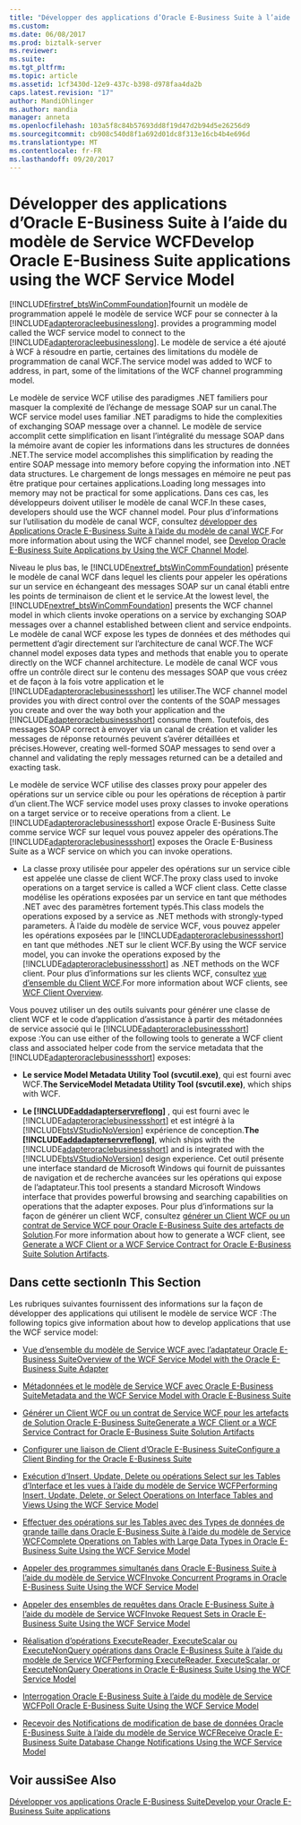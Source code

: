 ```yaml
---
title: "Développer des applications d’Oracle E-Business Suite à l’aide du modèle de Service WCF | Documents Microsoft"
ms.custom: 
ms.date: 06/08/2017
ms.prod: biztalk-server
ms.reviewer: 
ms.suite: 
ms.tgt_pltfrm: 
ms.topic: article
ms.assetid: 1cf3430d-12e9-437c-b398-d978faa4da2b
caps.latest.revision: "17"
author: MandiOhlinger
ms.author: mandia
manager: anneta
ms.openlocfilehash: 103a5f8c84b57693dd8f19d47d2b94d5e26256d9
ms.sourcegitcommit: cb908c540d8f1a692d01dc8f313e16cb4b4e696d
ms.translationtype: MT
ms.contentlocale: fr-FR
ms.lasthandoff: 09/20/2017
---
```

# <a name="develop-oracle-e-business-suite-applications-using-the-wcf-service-model"></a><span data-ttu-id="f844b-102">Développer des applications d’Oracle E-Business Suite à l’aide du modèle de Service WCF</span><span class="sxs-lookup"><span data-stu-id="f844b-102">Develop Oracle E-Business Suite applications using the WCF Service Model</span></span>
[!INCLUDE[firstref_btsWinCommFoundation](../../includes/firstref-btswincommfoundation-md.md)]<span data-ttu-id="f844b-103">fournit un modèle de programmation appelé le modèle de service WCF pour se connecter à la [!INCLUDE[adapteroracleebusinesslong](../../includes/adapteroracleebusinesslong-md.md)].</span><span class="sxs-lookup"><span data-stu-id="f844b-103"> provides a programming model called the WCF service model to connect to the [!INCLUDE[adapteroracleebusinesslong](../../includes/adapteroracleebusinesslong-md.md)].</span></span> <span data-ttu-id="f844b-104">Le modèle de service a été ajouté à WCF à résoudre en partie, certaines des limitations du modèle de programmation de canal WCF.</span><span class="sxs-lookup"><span data-stu-id="f844b-104">The service model was added to WCF to address, in part, some of the limitations of the WCF channel programming model.</span></span>  
  
 <span data-ttu-id="f844b-105">Le modèle de service WCF utilise des paradigmes .NET familiers pour masquer la complexité de l’échange de message SOAP sur un canal.</span><span class="sxs-lookup"><span data-stu-id="f844b-105">The WCF service model uses familiar .NET paradigms to hide the complexities of exchanging SOAP message over a channel.</span></span> <span data-ttu-id="f844b-106">Le modèle de service accomplit cette simplification en lisant l’intégralité du message SOAP dans la mémoire avant de copier les informations dans les structures de données .NET.</span><span class="sxs-lookup"><span data-stu-id="f844b-106">The service model accomplishes this simplification by reading the entire SOAP message into memory before copying the information into .NET data structures.</span></span> <span data-ttu-id="f844b-107">Le chargement de longs messages en mémoire ne peut pas être pratique pour certaines applications.</span><span class="sxs-lookup"><span data-stu-id="f844b-107">Loading long messages into memory may not be practical for some applications.</span></span> <span data-ttu-id="f844b-108">Dans ces cas, les développeurs doivent utiliser le modèle de canal WCF.</span><span class="sxs-lookup"><span data-stu-id="f844b-108">In these cases, developers should use the WCF channel model.</span></span> <span data-ttu-id="f844b-109">Pour plus d’informations sur l’utilisation du modèle de canal WCF, consultez [développer des Applications Oracle E-Business Suite à l’aide du modèle de canal WCF](../../adapters-and-accelerators/adapter-oracle-ebs/develop-oracle-e-business-suite-applications-using-the-wcf-channel-model.md).</span><span class="sxs-lookup"><span data-stu-id="f844b-109">For more information about using the WCF channel model, see [Develop Oracle E-Business Suite Applications by Using the WCF Channel Model](../../adapters-and-accelerators/adapter-oracle-ebs/develop-oracle-e-business-suite-applications-using-the-wcf-channel-model.md).</span></span>  
  
 <span data-ttu-id="f844b-110">Niveau le plus bas, le [!INCLUDE[nextref_btsWinCommFoundation](../../includes/nextref-btswincommfoundation-md.md)] présente le modèle de canal WCF dans lequel les clients pour appeler les opérations sur un service en échangeant des messages SOAP sur un canal établi entre les points de terminaison de client et le service.</span><span class="sxs-lookup"><span data-stu-id="f844b-110">At the lowest level, the [!INCLUDE[nextref_btsWinCommFoundation](../../includes/nextref-btswincommfoundation-md.md)] presents the WCF channel model in which clients invoke operations on a service by exchanging SOAP messages over a channel established between client and service endpoints.</span></span> <span data-ttu-id="f844b-111">Le modèle de canal WCF expose les types de données et des méthodes qui permettent d’agir directement sur l’architecture de canal WCF.</span><span class="sxs-lookup"><span data-stu-id="f844b-111">The WCF channel model exposes data types and methods that enable you to operate directly on the WCF channel architecture.</span></span> <span data-ttu-id="f844b-112">Le modèle de canal WCF vous offre un contrôle direct sur le contenu des messages SOAP que vous créez et de façon à la fois votre application et le [!INCLUDE[adapteroraclebusinessshort](../../includes/adapteroraclebusinessshort-md.md)] les utiliser.</span><span class="sxs-lookup"><span data-stu-id="f844b-112">The WCF channel model provides you with direct control over the contents of the SOAP messages you create and over the way both your application and the [!INCLUDE[adapteroraclebusinessshort](../../includes/adapteroraclebusinessshort-md.md)] consume them.</span></span> <span data-ttu-id="f844b-113">Toutefois, des messages SOAP correct à envoyer via un canal de création et valider les messages de réponse retournés peuvent s’avérer détaillées et précises.</span><span class="sxs-lookup"><span data-stu-id="f844b-113">However, creating well-formed SOAP messages to send over a channel and validating the reply messages returned can be a detailed and exacting task.</span></span>  
  
 <span data-ttu-id="f844b-114">Le modèle de service WCF utilise des classes proxy pour appeler des opérations sur un service cible ou pour les opérations de réception à partir d’un client.</span><span class="sxs-lookup"><span data-stu-id="f844b-114">The WCF service model uses proxy classes to invoke operations on a target service or to receive operations from a client.</span></span> <span data-ttu-id="f844b-115">Le [!INCLUDE[adapteroraclebusinessshort](../../includes/adapteroraclebusinessshort-md.md)] expose Oracle E-Business Suite comme service WCF sur lequel vous pouvez appeler des opérations.</span><span class="sxs-lookup"><span data-stu-id="f844b-115">The [!INCLUDE[adapteroraclebusinessshort](../../includes/adapteroraclebusinessshort-md.md)] exposes the Oracle E-Business Suite as a WCF service on which you can invoke operations.</span></span>  
  
-   <span data-ttu-id="f844b-116">La classe proxy utilisée pour appeler des opérations sur un service cible est appelée une classe de client WCF.</span><span class="sxs-lookup"><span data-stu-id="f844b-116">The proxy class used to invoke operations on a target service is called a WCF client class.</span></span> <span data-ttu-id="f844b-117">Cette classe modélise les opérations exposées par un service en tant que méthodes .NET avec des paramètres fortement typés.</span><span class="sxs-lookup"><span data-stu-id="f844b-117">This class models the operations exposed by a service as .NET methods with strongly-typed parameters.</span></span> <span data-ttu-id="f844b-118">À l’aide du modèle de service WCF, vous pouvez appeler les opérations exposées par le [!INCLUDE[adapteroraclebusinessshort](../../includes/adapteroraclebusinessshort-md.md)] en tant que méthodes .NET sur le client WCF.</span><span class="sxs-lookup"><span data-stu-id="f844b-118">By using the WCF service model, you can invoke the operations exposed by the [!INCLUDE[adapteroraclebusinessshort](../../includes/adapteroraclebusinessshort-md.md)] as .NET methods on the WCF client.</span></span> <span data-ttu-id="f844b-119">Pour plus d’informations sur les clients WCF, consultez [vue d’ensemble du Client WCF](https://msdn.microsoft.com/library/ms735103.aspx).</span><span class="sxs-lookup"><span data-stu-id="f844b-119">For more information about WCF clients, see [WCF Client Overview](https://msdn.microsoft.com/library/ms735103.aspx).</span></span>
  
 <span data-ttu-id="f844b-120">Vous pouvez utiliser un des outils suivants pour générer une classe de client WCF et le code d’application d’assistance à partir des métadonnées de service associé qui le [!INCLUDE[adapteroraclebusinessshort](../../includes/adapteroraclebusinessshort-md.md)] expose :</span><span class="sxs-lookup"><span data-stu-id="f844b-120">You can use either of the following tools to generate a WCF client class and associated helper code from the service metadata that the [!INCLUDE[adapteroraclebusinessshort](../../includes/adapteroraclebusinessshort-md.md)] exposes:</span></span>  
  
-   <span data-ttu-id="f844b-121">**Le service Model Metadata Utility Tool (svcutil.exe)**, qui est fourni avec WCF.</span><span class="sxs-lookup"><span data-stu-id="f844b-121">**The ServiceModel Metadata Utility Tool (svcutil.exe)**, which ships with WCF.</span></span>  
  
-   <span data-ttu-id="f844b-122">**Le [!INCLUDE[addadapterservreflong](../../includes/addadapterservreflong-md.md)]** , qui est fourni avec le [!INCLUDE[adapteroraclebusinessshort](../../includes/adapteroraclebusinessshort-md.md)] et est intégré à la [!INCLUDE[btsVStudioNoVersion](../../includes/btsvstudionoversion-md.md)] expérience de conception.</span><span class="sxs-lookup"><span data-stu-id="f844b-122">**The [!INCLUDE[addadapterservreflong](../../includes/addadapterservreflong-md.md)]**, which ships with the [!INCLUDE[adapteroraclebusinessshort](../../includes/adapteroraclebusinessshort-md.md)] and is integrated with the [!INCLUDE[btsVStudioNoVersion](../../includes/btsvstudionoversion-md.md)] design experience.</span></span> <span data-ttu-id="f844b-123">Cet outil présente une interface standard de Microsoft Windows qui fournit de puissantes de navigation et de recherche avancées sur les opérations qui expose de l’adaptateur.</span><span class="sxs-lookup"><span data-stu-id="f844b-123">This tool presents a standard Microsoft Windows interface that provides powerful browsing and searching capabilities on operations that the adapter exposes.</span></span> <span data-ttu-id="f844b-124">Pour plus d’informations sur la façon de générer un client WCF, consultez [générer un Client WCF ou un contrat de Service WCF pour Oracle E-Business Suite des artefacts de Solution](../../adapters-and-accelerators/adapter-oracle-ebs/create-a-wcf-client-or-wcf-service-contract-for-oracle-ebs-solution-artifacts.md).</span><span class="sxs-lookup"><span data-stu-id="f844b-124">For more information about how to generate a WCF client, see [Generate a WCF Client or a WCF Service Contract for Oracle E-Business Suite Solution Artifacts](../../adapters-and-accelerators/adapter-oracle-ebs/create-a-wcf-client-or-wcf-service-contract-for-oracle-ebs-solution-artifacts.md).</span></span>  
  
## <a name="in-this-section"></a><span data-ttu-id="f844b-125">Dans cette section</span><span class="sxs-lookup"><span data-stu-id="f844b-125">In This Section</span></span>  
 <span data-ttu-id="f844b-126">Les rubriques suivantes fournissent des informations sur la façon de développer des applications qui utilisent le modèle de service WCF :</span><span class="sxs-lookup"><span data-stu-id="f844b-126">The following topics give information about how to develop applications that use the WCF service model:</span></span>  
  
-   [<span data-ttu-id="f844b-127">Vue d’ensemble du modèle de Service WCF avec l’adaptateur Oracle E-Business Suite</span><span class="sxs-lookup"><span data-stu-id="f844b-127">Overview of the WCF Service Model with the Oracle E-Business Suite Adapter</span></span>](../../adapters-and-accelerators/adapter-oracle-ebs/overview-of-the-wcf-service-model-with-the-oracle-e-business-suite-adapter.md)  
  
-   [<span data-ttu-id="f844b-128">Métadonnées et le modèle de Service WCF avec Oracle E-Business Suite</span><span class="sxs-lookup"><span data-stu-id="f844b-128">Metadata and the WCF Service Model with Oracle E-Business Suite</span></span>](../../adapters-and-accelerators/adapter-oracle-ebs/metadata-and-the-wcf-service-model-with-oracle-e-business-suite.md)  
  
-   [<span data-ttu-id="f844b-129">Générer un Client WCF ou un contrat de Service WCF pour les artefacts de Solution Oracle E-Business Suite</span><span class="sxs-lookup"><span data-stu-id="f844b-129">Generate a WCF Client or a WCF Service Contract for Oracle E-Business Suite Solution Artifacts</span></span>](../../adapters-and-accelerators/adapter-oracle-ebs/create-a-wcf-client-or-wcf-service-contract-for-oracle-ebs-solution-artifacts.md)  
  
-   [<span data-ttu-id="f844b-130">Configurer une liaison de Client d’Oracle E-Business Suite</span><span class="sxs-lookup"><span data-stu-id="f844b-130">Configure a Client Binding for the Oracle E-Business Suite</span></span>](../../adapters-and-accelerators/adapter-oracle-ebs/configure-a-client-binding-for-the-oracle-e-business-suite.md)  
  
-   [<span data-ttu-id="f844b-131">Exécution d’Insert, Update, Delete ou opérations Select sur les Tables d’Interface et les vues à l’aide du modèle de Service WCF</span><span class="sxs-lookup"><span data-stu-id="f844b-131">Performing Insert, Update, Delete, or Select Operations on Interface Tables and Views Using the WCF Service Model</span></span>](../../adapters-and-accelerators/adapter-oracle-ebs/insert-update-delete-select-on-interface-tables-and-views-with-a-wcf-service.md)  
  
-   [<span data-ttu-id="f844b-132">Effectuer des opérations sur les Tables avec des Types de données de grande taille dans Oracle E-Business Suite à l’aide du modèle de Service WCF</span><span class="sxs-lookup"><span data-stu-id="f844b-132">Complete Operations on Tables with Large Data Types in Oracle E-Business Suite Using the WCF Service Model</span></span>](../../adapters-and-accelerators/adapter-oracle-ebs/run-table-operations-with-large-data-types-in-oracle-ebs-using-a-wcf-service.md)  
  
-   [<span data-ttu-id="f844b-133">Appeler des programmes simultanés dans Oracle E-Business Suite à l’aide du modèle de Service WCF</span><span class="sxs-lookup"><span data-stu-id="f844b-133">Invoke Concurrent Programs in Oracle E-Business Suite Using the WCF Service Model</span></span>](../../adapters-and-accelerators/adapter-oracle-ebs/run-concurrent-programs-in-oracle-e-business-suite-using-the-wcf-service-model.md)  
  
-   [<span data-ttu-id="f844b-134">Appeler des ensembles de requêtes dans Oracle E-Business Suite à l’aide du modèle de Service WCF</span><span class="sxs-lookup"><span data-stu-id="f844b-134">Invoke Request Sets in Oracle E-Business Suite Using the WCF Service Model</span></span>](../../adapters-and-accelerators/adapter-oracle-ebs/invoke-request-sets-in-oracle-e-business-suite-using-the-wcf-service-model.md)  
  
-   [<span data-ttu-id="f844b-135">Réalisation d’opérations ExecuteReader, ExecuteScalar ou ExecuteNonQuery opérations dans Oracle E-Business Suite à l’aide du modèle de Service WCF</span><span class="sxs-lookup"><span data-stu-id="f844b-135">Performing ExecuteReader, ExecuteScalar, or ExecuteNonQuery Operations in Oracle E-Business Suite Using the WCF Service Model</span></span>](../../adapters-and-accelerators/adapter-oracle-ebs/executereader-executescalar-executenonquery-in-oracle-ebs-with-a-wcf-service.md)  
  
-   [<span data-ttu-id="f844b-136">Interrogation Oracle E-Business Suite à l’aide du modèle de Service WCF</span><span class="sxs-lookup"><span data-stu-id="f844b-136">Poll Oracle E-Business Suite Using the WCF Service Model</span></span>](../../adapters-and-accelerators/adapter-oracle-ebs/poll-oracle-e-business-suite-using-the-wcf-service-model.md)  
  
-   [<span data-ttu-id="f844b-137">Recevoir des Notifications de modification de base de données Oracle E-Business Suite à l’aide du modèle de Service WCF</span><span class="sxs-lookup"><span data-stu-id="f844b-137">Receive Oracle E-Business Suite Database Change Notifications Using the WCF Service Model</span></span>](../../adapters-and-accelerators/adapter-oracle-ebs/receive-oracle-ebs-database-change-notifications-using-the-wcf-service-model.md)  
  
## <a name="see-also"></a><span data-ttu-id="f844b-138">Voir aussi</span><span class="sxs-lookup"><span data-stu-id="f844b-138">See Also</span></span>  
[<span data-ttu-id="f844b-139">Développer vos applications Oracle E-Business Suite</span><span class="sxs-lookup"><span data-stu-id="f844b-139">Develop your Oracle E-Business Suite applications</span></span>](../../adapters-and-accelerators/adapter-oracle-ebs/develop-your-oracle-e-business-suite-applications.md)